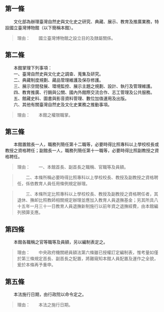 第一條 
-------
　　文化部為辦理臺灣自然史與文化史之研究、典藏、展示、教育及推廣業務，特設國立臺灣博物館（以下簡稱本館）。  
> 理由：　　國立臺灣博物館之設立目的及隸屬關係。



第二條 
-------
　　本館掌理下列事項：  
　　一、臺灣自然史與文化史之調查、蒐集及研究。  
　　二、典藏制度規劃、藏品管理維護及保存修護。  
　　三、展示空間發展、環境監控、展示主題之規劃、設計、執行及管理維護。  
　　四、教育推廣、行銷與公關、國內外館際交流合作、志工管理及公共服務。  
　　五、館藏史料、圖書與影音資料管理、數位加值運用及出版。  
　　六、其他有關臺灣自然史及文化史業務之推動事項。  
> 理由：　　本館之權限職掌。



第三條 
-------
　　本館置館長一人，職務列簡任第十二職等，必要時得比照專科以上學校校長或教授之資格聘任；副館長一人，職務列簡任第十一職等，必要時得比照副教授之資格聘任。  
> 理由：　　一、本館首長、副首長之職稱、官職等及員額。

> 　　二、本條所稱必要時得比照專科以上學校校長、教授及副教授之資格聘任，係依教育人員任用條例規定辦理。

> 　　三、本條所定比照專科以上學校校長、教授及副教授之資格聘任者，其退休、撫卹比照教師相關規定辦理並應加入教育人員退撫基金；另其所具八十五年一月三十一日教育人員退撫新制施行以前年資之退撫經費，由本館編列預算支應。



第四條 
-------
　　本館各職稱之官等職等及員額，另以編制表定之。  
> 理由：　　中央政府機關總員額法第六條雖已授權訂定編制表，惟考量如僅於第三條規定首長、副首長之配置，將難窺知本館人員配置及運作之全貌，爰於本條再予重申。



第五條 
-------
　　本法施行日期，由行政院以命令定之。  
> 理由：　　本法之施行日期。